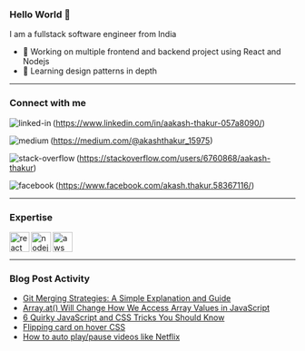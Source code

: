 ### Hello World 👋
I am a fullstack software engineer from India
- 🔭 Working on multiple frontend and backend project using React and Nodejs
- 🌱 Learning design patterns in depth
<hr>

### Connect with me 

<img align="left" alt="linked-in" src="https://img.shields.io/badge/linkedin-%230077B5.svg?&style=for-the-badge&logo=linkedin&logoColor=white" />(https://www.linkedin.com/in/aakash-thakur-057a8090/)

<img align="left" alt="medium" src="https://img.shields.io/badge/medium-%2312100E.svg?&style=for-the-badge&logo=medium&logoColor=white" />(https://medium.com/@akashthakur_15975)

<img align="left" alt="stack-overflow" src="https://img.shields.io/badge/stack%20overflow-FE7A16?logo=stack-overflow&logoColor=white&style=for-the-badge" />(https://stackoverflow.com/users/6760868/aakash-thakur)

<img align="left" alt="facebook" src="https://img.shields.io/badge/facebook-%231877F2.svg?&style=for-the-badge&logo=facebook&logoColor=white" />(https://www.facebook.com/akash.thakur.58367116/)

<hr>

### Expertise
<div>
<img align="left" height="35" alt="react" src="https://img.shields.io/badge/react%20-%2320232a.svg?&style=for-the-badge&logo=react&logoColor=%2361DAFB" />
<img align="left" height="35"  alt="nodejs" src="https://img.shields.io/badge/node.js%20-%2343853D.svg?&style=for-the-badge&logo=node.js&logoColor=white" />
<img align="left" height="35"  alt="aws" src="https://img.shields.io/badge/Amazon%20AWS-%23232F3E?logo=amazon-aws&logoColor=white&style=for-the-badge" />
</div>
  <br>
<br>
<hr>

### Blog Post Activity
<!-- BLOG-POST-LIST:START -->
- [Git Merging Strategies: A Simple Explanation and Guide](https://javascript.plainenglish.io/git-merging-strategies-a-simple-explanation-and-guide-9e7e508b369c?source=rss-df77bef746c2------2)
- [Array.at&lpar;&rpar; Will Change How We Access Array Values in JavaScript](https://javascript.plainenglish.io/array-at-will-change-how-we-access-array-values-in-javascript-517c3a13d505?source=rss-df77bef746c2------2)
- [6 Quirky JavaScript and CSS Tricks You Should Know](https://javascript.plainenglish.io/6-quirky-javascript-and-css-tricks-you-should-know-a17c59c7ef22?source=rss-df77bef746c2------2)
- [Flipping card on hover CSS](https://blog.devgenius.io/flipping-card-on-hover-css-8b57043e1dcc?source=rss-df77bef746c2------2)
- [How to auto play/pause videos like Netflix](https://javascript.plainenglish.io/video-pause-play-like-netflix-8570f903e0ff?source=rss-df77bef746c2------2)
<!-- BLOG-POST-LIST:END -->
